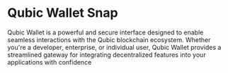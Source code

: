 # Qubic Wallet Snap

Qubic Wallet is a powerful and secure interface designed to enable seamless interactions with the Qubic blockchain ecosystem. Whether you're a developer, enterprise, or individual user, Qubic Wallet provides a streamlined gateway for integrating decentralized features into your applications with confidence
